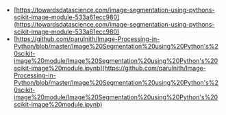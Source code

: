 - [https://towardsdatascience.com/image-segmentation-using-pythons-scikit-image-module-533a61ecc980](https://towardsdatascience.com/image-segmentation-using-pythons-scikit-image-module-533a61ecc980)
- [https://github.com/parulnith/Image-Processing-in-Python/blob/master/Image%20Segmentation%20using%20Python's%20scikit-image%20module/Image%20Segmentation%20using%20Python's%20scikit-image%20module.ipynb](https://github.com/parulnith/Image-Processing-in-Python/blob/master/Image%20Segmentation%20using%20Python's%20scikit-image%20module/Image%20Segmentation%20using%20Python's%20scikit-image%20module.ipynb)
